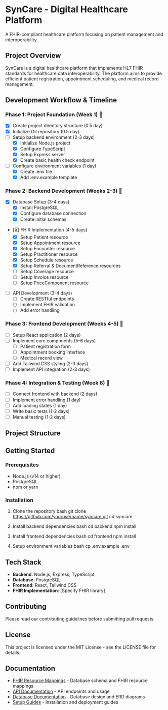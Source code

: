 # SynCare - Digital Healthcare Platform

A FHIR-compliant healthcare platform focusing on patient management and interoperability.

## Project Overview
SynCare is a digital healthcare platform that implements HL7 FHIR standards for healthcare data interoperability. The platform aims to provide efficient patient registration, appointment scheduling, and medical record management.

## Development Workflow & Timeline

### Phase 1: Project Foundation (Week 1) 🚀
- [x] Create project directory structure (0.5 day)
- [x] Initialize Git repository (0.5 day)
- [ ] Setup backend environment (2-3 days)
  - [x] Initialize Node.js project
  - [x] Configure TypeScript
  - [x] Setup Express server
  - [x] Create basic health check endpoint
- [ ] Configure environment variables (1 day)
  - [x] Create .env file
  - [x] Add .env.example template

### Phase 2: Backend Development (Weeks 2-3) 💽
- [x] Database Setup (3-4 days)
  - [x] Install PostgreSQL
  - [x] Configure database connection
  - [x] Create initial schemas
- [⏳] FHIR Implementation (4-5 days)
  - [x] Setup Patient resource
  - [x] Setup Appointment resource
  - [x] Setup Encounter resource
  - [x] Setup Practitioner resource
  - [x] Setup Schedule resource
  - [x] Setup Referral & DocumentReference resources
  - [ ] Setup Coverage resource
  - [ ] Setup Invoice resource
  - [ ] Setup PriceComponent resource
- [ ] API Development (3-4 days)
  - [ ] Create RESTful endpoints
  - [ ] Implement FHIR validation
  - [ ] Add error handling

### Phase 3: Frontend Development (Weeks 4-5) 🎨
- [ ] Setup React application (2 days)
- [ ] Implement core components (5-6 days)
  - [ ] Patient registration form
  - [ ] Appointment booking interface
  - [ ] Medical record view
- [ ] Add Tailwind CSS styling (2-3 days)
- [ ] Implement API integration (2-3 days)

### Phase 4: Integration & Testing (Week 6) 🧪
- [ ] Connect frontend with backend (2 days)
- [ ] Implement error handling (1 day)
- [ ] Add loading states (1 day)
- [ ] Write basic tests (1-2 days)
- [ ] Manual testing (1-2 days)

## Project Structure



## Getting Started

### Prerequisites
- Node.js (v14 or higher)
- PostgreSQL
- npm or yarn

### Installation
1. Clone the repository
bash
git clone https://github.com/yourusername/syncare.git
cd syncare

2. Install backend dependencies
bash
cd backend
npm install

3. Install frontend dependencies
bash
cd frontend
npm install

4. Setup environment variables
bash
cp .env.example .env

## Tech Stack
- **Backend**: Node.js, Express, TypeScript
- **Database**: PostgreSQL
- **Frontend**: React, Tailwind CSS
- **FHIR Implementation**: [Specify FHIR library]

## Contributing
Please read our contributing guidelines before submitting pull requests.

## License
This project is licensed under the MIT License - see the LICENSE file for details.

## Documentation

- [FHIR Resource Mappings](docs/FHIR_MAPPINGS.md) - Database schema and FHIR resource mappings
- [API Documentation](docs/api/) - API endpoints and usage
- [Database Documentation](docs/database/) - Database design and ERD diagrams
- [Setup Guides](docs/setup/) - Installation and deployment guides